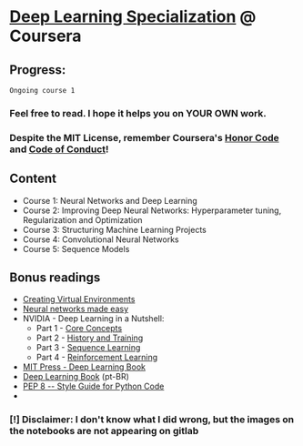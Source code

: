# [Deep Learning Specialization](https://www.coursera.org/specializations/deep-learning?) @ Coursera

## Progress:

    Ongoing course 1

### Feel free to read. I hope it helps you on YOUR OWN work.

### Despite the MIT License, remember Coursera's [Honor Code](https://learner.coursera.help/hc/en-us/articles/209818863-Coursera-Honor-Code) and [Code of Conduct](https://learner.coursera.help/hc/en-us/articles/208280036-Coursera-Code-of-Conduct)!

## Content

- Course 1: Neural Networks and Deep Learning
- Course 2: Improving Deep Neural Networks: Hyperparameter tuning, Regularization and Optimization
- Course 3: Structuring Machine Learning Projects
- Course 4: Convolutional Neural Networks
- Course 5: Sequence Models

## Bonus readings
- [Creating Virtual Environments](https://docs.python.org/3/tutorial/venv.html)
- [Neural networks made easy](https://techcrunch.com/2017/04/13/neural-networks-made-easy/)
- NVIDIA - Deep Learning in a Nutshell:
	- Part 1 - [Core Concepts](https://devblogs.nvidia.com/deep-learning-nutshell-core-concepts/)
	- Part 2 - [History and Training](https://devblogs.nvidia.com/deep-learning-nutshell-history-training/)
	- Part 3 - [Sequence Learning](https://devblogs.nvidia.com/deep-learning-nutshell-sequence-learning/)
	- Part 4 - [Reinforcement Learning](https://devblogs.nvidia.com/deep-learning-nutshell-reinforcement-learning/)
- [MIT Press - Deep Learning Book](http://www.deeplearningbook.org/)
- [Deep Learning Book](http://deeplearningbook.com.br/) (pt-BR)
- [PEP 8 -- Style Guide for Python Code](https://www.python.org/dev/peps/pep-0008/#introduction)
- 


### [!] Disclaimer: I don't know what I did wrong, but the images on the notebooks are not appearing on gitlab

<!--##### Enjoy! &#8718;-->